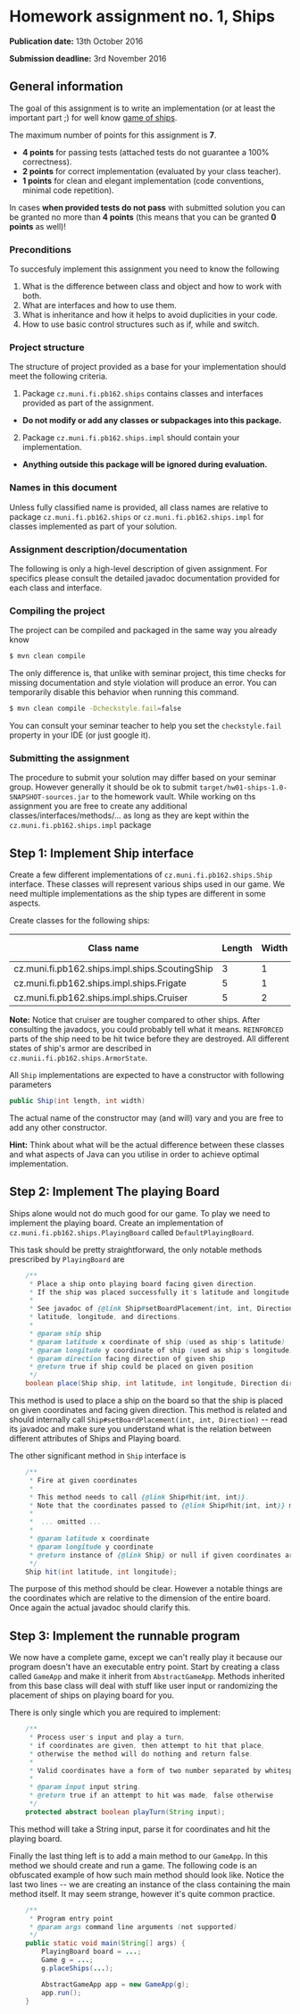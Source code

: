 Homework assignment no. 1, Ships
====================================

**Publication date:** 13th October 2016

**Submission deadline:** 3rd November 2016

General information
-------------------
The goal of this assignment is to write an implementation (or at least the important part ;) for well know [game of ships](https://en.wikipedia.org/wiki/Battleship_(game)).

The maximum number of points for this assignment is **7**.

- **4 points** for passing tests (attached tests do not guarantee a 100% correctness).
- **2 points** for correct implementation (evaluated by your class teacher).
- **1 points** for clean and elegant implementation (code conventions, minimal code repetition).

In cases **when provided tests do not pass** with submitted solution you can be granted no more than **4 points** (this means that you can be granted **0 points** as well)!

### Preconditions
To succesfuly implement this assignment you need to know the following

1. What is the difference between class and object and how to work with both.
2. What are interfaces and how to use them.
3. What is inheritance and how it helps to avoid duplicities in your code.
4. How to use basic control structures such as if, while and switch.

### Project structure
The structure of project provided as a base for your implementation should meet the following criteria.

1. Package ```cz.muni.fi.pb162.ships``` contains classes and interfaces provided as part of the assignment.
  - **Do not modify or add any classes or subpackages into this package.**
2. Package  ```cz.muni.fi.pb162.ships.impl``` should contain your implementation.
  - **Anything outside this package will be ignored during evaluation.**

### Names in this document
Unless fully classified name is provided, all class names are relative to  package ```cz.muni.fi.pb162.ships``` or ```cz.muni.fi.pb162.ships.impl``` for classes implemented as part of your solution.

### Assignment description/documentation
The following is only a high-level description of given assignment. For specifics please consult the detailed javadoc documentation provided for each class and interface.

### Compiling the project
The project can be compiled and packaged in the same way you already know

```bash
$ mvn clean compile
```

The only difference is, that unlike with seminar project, this time checks for missing documentation and style violation will produce an error.
You can temporarily disable this behavior when running this command.

```bash
$ mvn clean compile -Dcheckstyle.fail=false
```

You can consult your seminar teacher to help you set the ```checkstyle.fail``` property in your IDE (or just google it).


### Submitting the assignment
The procedure to submit your solution may differ based on your seminar group. However generally it should be ok to submit ```target/hw01-ships-1.0-SNAPSHOT-sources.jar``` to the homework vault.
While working on ths assignment you are free to create any additional classes/interfaces/methods/... as long as they are kept within the ```cz.muni.fi.pb162.ships.impl``` package

Step 1: Implement Ship interface
---------------------------
Create a few different implementations of ```cz.muni.fi.pb162.ships.Ship``` interface. These classes will represent various ships used in our game.
We need multiple implementations as the ship types are different in some aspects.

Create classes for the following ships:

| Class name | Length | Width | Default armor status |
| ---------- | -------| ----- | ---------------------|
| cz.muni.fi.pb162.ships.impl.ships.ScoutingShip    | 3 | 1 | SOUND |
| cz.muni.fi.pb162.ships.impl.ships.Frigate         | 5 | 1 | SOUND |
| cz.muni.fi.pb162.ships.impl.ships.Cruiser         | 5 | 2 | REINFORCED |

**Note:** Notice that cruiser are tougher compared to other ships. After consulting the javadocs, you could probably tell what it means. ```REINFORCED``` parts of the ship need to be hit twice before they are destroyed.
All different states of ship's armor are described in ```cz.munii.fi.pb162.ships.ArmorState```.

All ```Ship``` implementations are expected to have a constructor with following parameters
```java
public Ship(int length, int width)
```
The actual name of the constructor may (and will) vary and you are free to add any other constructor.

**Hint:** Think about what will be the actual difference between these classes and what aspects of Java can you utilise in order to achieve optimal implementation.


Step 2: Implement The playing Board
---------------------------
Ships alone would not do much good for our game. To play we need to implement the playing board.
Create an implementation of ```cz.muni.fi.pb162.ships.PlayingBoard``` called ```DefaultPlayingBoard```.

This task should be pretty straightforward, the only notable methods prescribed by ```PlayingBoard``` are

```java
    /**
     * Place a ship onto playing board facing given direction.
     * If the ship was placed successfully it's latitude and longitude is set.
     *
     * See javadoc of {@link Ship#setBoardPlacement(int, int, Direction)} for detailed information about
     * latitude, longitude, and directions.
     *
     * @param ship ship
     * @param latitude x coordinate of ship (used as ship's latitude)
     * @param longitude y coordinate of ship (used as ship's longitude)
     * @param direction facing direction of given ship
     * @return true if ship could be placed on given position
     */
    boolean place(Ship ship, int latitude, int longitude, Direction direction);
```
This method is used to place a ship on the board so that the ship is placed on given coordinates and facing given direction. This method is related and should internally call
```Ship#setBoardPlacement(int, int, Direction)``` -- read its javadoc and make sure you understand what is the relation between different attributes of Ships and Playing board.

The other significant method in ```Ship``` interface is

```java
    /**
     * Fire at given coordinates
     *
     * This method needs to call {@link Ship#hit(int, int)}.
     * Note that the coordinates passed to {@link Ship#hit(int, int)} might be different.
     *
     *  ... omitted ...
     *
     * @param latitude x coordinate
     * @param longitude y coordinate
     * @return instance of {@link Ship} or null if given coordinates are not occupied
     */
    Ship hit(int latitude, int longitude);
```
The purpose of this method should be clear. However a notable things are the coordinates which are relative to the dimension of the entire board.
Once again the actual javadoc should clarify this.

Step 3: Implement the runnable program
--------------------------------------
We now have a complete game, except we can't really play it because our program doesn't have an executable entry point.
Start by creating a class called ```GameApp``` and make it inherit from ```AbstractGameApp```. Methods inherited from this base class 
will deal with stuff like user input or randomizing the placement of ships on playing board for you. 

There is only single which you are required to implement:

```java
    /**
     * Process user's input and play a turn,
     * if coordinates are given, then attempt to hit that place,
     * otherwise the method will do nothing and return false.
     *
     * Valid coordinates have a form of two number separated by whitespace (e.g.: "5 7")
     *
     * @param input input string.
     * @return true if an attempt to hit was made, false otherwise
     */
    protected abstract boolean playTurn(String input);
```
This method will take a String input, parse it for coordinates and hit the playing board. 

Finally the last thing left is to add a main method to our ```GameApp```. In this method we should create and run a game.
The following code is an obfuscated example of how such main method should look like. Notice the last two lines -- we are creating 
an instance of the class containing the main method itself. It may seem strange, however it's quite common practice. 
 ```java
     /**
      * Program entry point
      * @param args command line arguments (not supported)
      */
     public static void main(String[] args) {
         PlayingBoard board = ...;
         Game g = ...;
         g.placeShips(...);
 
         AbstractGameApp app = new GameApp(g);
         app.run();
     }
 ```
